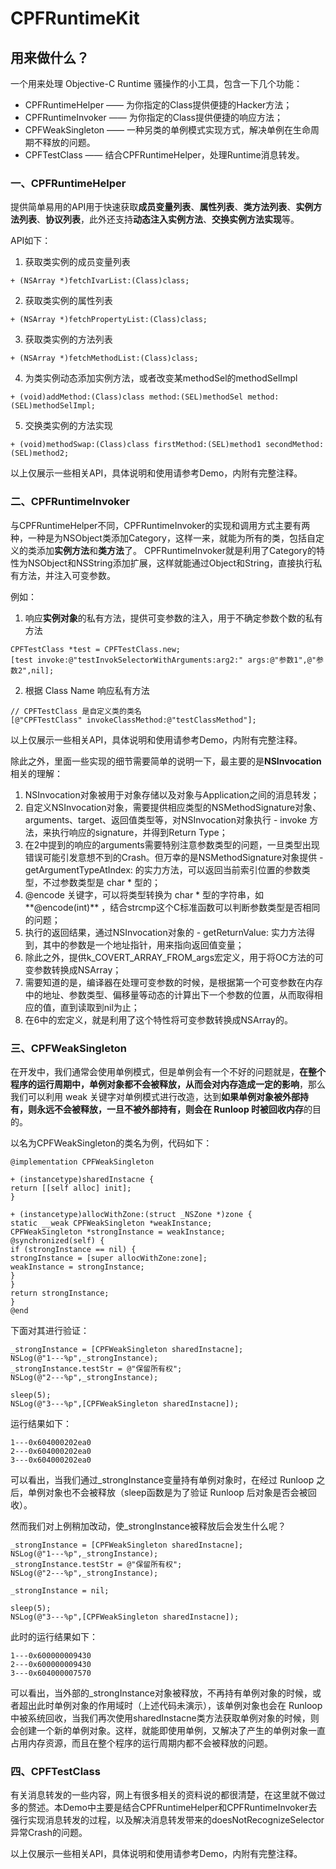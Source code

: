 # CPFRuntimeKit

## 用来做什么？
一个用来处理 Objective-C Runtime 骚操作的小工具，包含一下几个功能：
* CPFRuntimeHelper  —— 为你指定的Class提供便捷的Hacker方法；
* CPFRuntimeInvoker —— 为你指定的Class提供便捷的响应方法；
* CPFWeakSingleton —— 一种另类的单例模式实现方式，解决单例在生命周期不释放的问题。
* CPFTestClass —— 结合CPFRuntimeHelper，处理Runtime消息转发。



### 一、CPFRuntimeHelper

提供简单易用的API用于快速获取**成员变量列表**、**属性列表**、**类方法列表**、**实例方法列表**、**协议列表**，此外还支持**动态注入实例方法**、**交换实例方法实现**等。

API如下：

1. 获取类实例的成员变量列表
```objc
+ (NSArray *)fetchIvarList:(Class)class;
```

2. 获取类实例的属性列表
```objc
+ (NSArray *)fetchPropertyList:(Class)class;
```

3. 获取类实例的方法列表
```objc
+ (NSArray *)fetchMethodList:(Class)class;
```

4. 为类实例动态添加实例方法，或者改变某methodSel的methodSelImpl
```objc
+ (void)addMethod:(Class)class method:(SEL)methodSel method:(SEL)methodSelImpl;
```

5. 交换类实例的方法实现
```objc
+ (void)methodSwap:(Class)class firstMethod:(SEL)method1 secondMethod:(SEL)method2;
```

以上仅展示一些相关API，具体说明和使用请参考Demo，内附有完整注释。



### 二、CPFRuntimeInvoker

与CPFRuntimeHelper不同，CPFRuntimeInvoker的实现和调用方式主要有两种，一种是为NSObject类添加Category，这样一来，就能为所有的类，包括自定义的类添加**实例方法**和**类方法**了。
CPFRuntimeInvoker就是利用了Category的特性为NSObject和NSString添加扩展，这样就能通过Object和String，直接执行私有方法，并注入可变参数。

例如：

1. 响应**实例对象**的私有方法，提供可变参数的注入，用于不确定参数个数的私有方法
```objc
CPFTestClass *test = CPFTestClass.new;
[test invoke:@"testInvokSelectorWithArguments:arg2:" args:@"参数1",@"参数2",nil];
```

2. 根据 Class Name 响应私有方法
```objc
// CPFTestClass 是自定义类的类名
[@"CPFTestClass" invokeClassMethod:@"testClassMethod"];
```
以上仅展示一些相关API，具体说明和使用请参考Demo，内附有完整注释。

除此之外，里面一些实现的细节需要简单的说明一下，最主要的是**NSInvocation**相关的理解：

1. NSInvocation对象被用于对象存储以及对象与Application之间的消息转发；
2. 自定义NSInvocation对象，需要提供相应类型的NSMethodSignature对象、arguments、target、返回值类型等，对NSInvocation对象执行 - invoke 方法，来执行响应的signature，并得到Return Type；
3. 在2中提到的响应的arguments需要特别注意参数类型的问题，一旦类型出现错误可能引发意想不到的Crash。但万幸的是NSMethodSignature对象提供 -getArgumentTypeAtIndex: 的实力方法，可以返回当前索引位置的参数类型，不过参数类型是 char * 型的；
4. @encode 关键字，可以将类型转换为 char * 型的字符串，如**@encode(int)** ，结合strcmp这个C标准函数可以判断参数类型是否相同的问题；
5. 执行的返回结果，通过NSInvocation对象的 - getReturnValue: 实力方法得到，其中的参数是一个地址指针，用来指向返回值变量；
6. 除此之外，提供k_COVERT_ARRAY_FROM_args宏定义，用于将OC方法的可变参数转换成NSArray；
7. 需要知道的是，编译器在处理可变参数的时候，是根据第一个可变参数在内存中的地址、参数类型、偏移量等动态的计算出下一个参数的位置，从而取得相应的值，直到读取到nil为止；
8. 在6中的宏定义，就是利用了这个特性将可变参数转换成NSArray的。


### 三、CPFWeakSingleton

在开发中，我们通常会使用单例模式，但是单例会有一个不好的问题就是，**在整个程序的运行周期中，单例对象都不会被释放，从而会对内存造成一定的影响**，那么我们可以利用 weak 关键字对单例模式进行改造，达到**如果单例对象被外部持有，则永远不会被释放，一旦不被外部持有，则会在 Runloop 时被回收内存**的目的。

以名为CPFWeakSingleton的类名为例，代码如下：
```objc
@implementation CPFWeakSingleton

+ (instancetype)sharedInstacne {
return [[self alloc] init];
}

+ (instancetype)allocWithZone:(struct _NSZone *)zone {
static __weak CPFWeakSingleton *weakInstance;
CPFWeakSingleton *strongInstance = weakInstance;
@synchronized(self) {
if (strongInstance == nil) {
strongInstance = [super allocWithZone:zone];
weakInstance = strongInstance;
}
}
return strongInstance;
}
@end
```
下面对其进行验证：
```
_strongInstance = [CPFWeakSingleton sharedInstacne];
NSLog(@"1---%p",_strongInstance);
_strongInstance.testStr = @"保留所有权";
NSLog(@"2---%p",_strongInstance);

sleep(5);
NSLog(@"3---%p",[CPFWeakSingleton sharedInstacne]);
```
运行结果如下：
```
1---0x604000202ea0
2---0x604000202ea0
3---0x604000202ea0
```
可以看出，当我们通过_strongInstance变量持有单例对象时，在经过 Runloop 之后，单例对象也不会被释放（sleep函数是为了验证 Runloop 后对象是否会被回收）。

然而我们对上例稍加改动，使_strongInstance被释放后会发生什么呢？
```
_strongInstance = [CPFWeakSingleton sharedInstacne];
NSLog(@"1---%p",_strongInstance);
_strongInstance.testStr = @"保留所有权";
NSLog(@"2---%p",_strongInstance);

_strongInstance = nil;

sleep(5);
NSLog(@"3---%p",[CPFWeakSingleton sharedInstacne]);
```
此时的运行结果如下：
```
1---0x600000009430
2---0x600000009430
3---0x604000007570
```
可以看出，当外部的_strongInstance对象被释放，不再持有单例对象的时候，或者超出此时单例对象的作用域时（上述代码未演示），该单例对象也会在 Runloop 中被系统回收，当我们再次使用sharedInstacne类方法获取单例对象的时候，则会创建一个新的单例对象。这样，就能即使用单例，又解决了产生的单例对象一直占用内存资源，而且在整个程序的运行周期内都不会被释放的问题。


### 四、CPFTestClass

有关消息转发的一些内容，网上有很多相关的资料说的都很清楚，在这里就不做过多的赘述。本Demo中主要是结合CPFRuntimeHelper和CPFRuntimeInvoker去强行实现消息转发的过程，以及解决消息转发带来的doesNotRecognizeSelector异常Crash的问题。

以上仅展示一些相关API，具体说明和使用请参考Demo，内附有完整注释。
